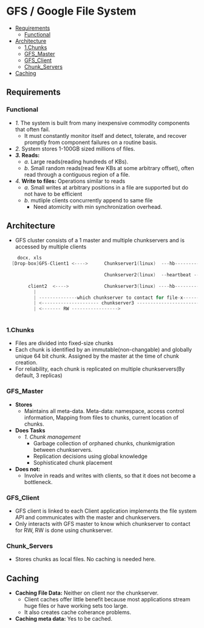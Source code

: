 # GFS / Google File System

- [Requirements](#Requirements)
  - [Functional](#Functional)
- [Architecture](#Architecture)
  - [1.Chunks](#1.Chunks)
  - [GFS_Master](#GFS_Master)
  - [GFS_Client](#GFS_Client)
  - [Chunk_Servers](#Chunk_Servers)
- [Caching](#Caching) 

## Requirements
### Functional
- _1._ The system is built from many inexpensive commodity components that often fail. 
  - It must constantly monitor itself and detect, tolerate, and recover promptly from component failures on a routine basis. 
- _2._ System stores 1-100GB sized millions of files.
- **_3._ Reads:**
  - _a._ Large reads(reading hundreds of KBs).
  - _b._ Small random reads(read few KBs at some arbitrary offset), often read through a contiguous region of a file.
- _4._ **Write to files:** Operations similar to reads
  - _a._ Small writes at arbitrary positions in a file are supported but do not have to be efficient
  - _b._ mutliple clients concurrently append to same file
    - Need atomicity with min synchronization overhead.

## Architecture
- GFS cluster consists of a 1 master and multiple chunkservers and is accessed by multiple clients
```c
    docx, xls
  [Drop-box]GFS-Client1 <---->      Chunkserver1(linux)  ---hb-----------
                                                                        |
                                    Chunkserver2(linux)  --heartbeat -- GFS-Master
                                                                        |
        client2	 <---->             Chunkserver3(linux)	----hb----------
          |
          | --------------which chunkserver to contact for file-x----------->
          | <--------------------- chunkserver3 ----------------------------
          | <------- RW ----------------->
          
```
### 1.Chunks
  - Files are divided into fixed-size chunks
  - Each chunk is identified by an immutable(non-changable) and globally unique 64 bit chunk. Assigned by the master at the time of chunk creation.
  - For reliability, each chunk is replicated on multiple chunkservers(By default, 3 replicas)
### GFS_Master
  - **Stores**
    - Maintains all meta-data. Meta-data: namespace, access control information, Mapping from files to chunks, current location of chunks.
  - **Does Tasks**
    - _1. Chunk management_
      - Garbage collection of orphaned chunks, chunkmigration between chunkservers.
      - Replication decisions using global knowledge
      - Sophisticated chunk placement
  - **Does not:**
    - Involve in reads and writes with clients, so that it does not become a bottleneck.
### GFS_Client
  - GFS client is linked to each Client application implements the file system API and communicates with the master and chunkservers.
  - Only interacts with GFS master to know which chunkserver to contact for RW, RW is done using chunkserver.
### Chunk_Servers
  -  Stores chunks as local files. No caching is needed here.

## Caching
- **Caching File Data:** Neither on client nor the chunkserver. 
  - Client caches offer little benefit because most applications stream huge files or have working sets too large.
  - It also creates cache coherance problems.
- **Caching meta data:** Yes
to be cached.
